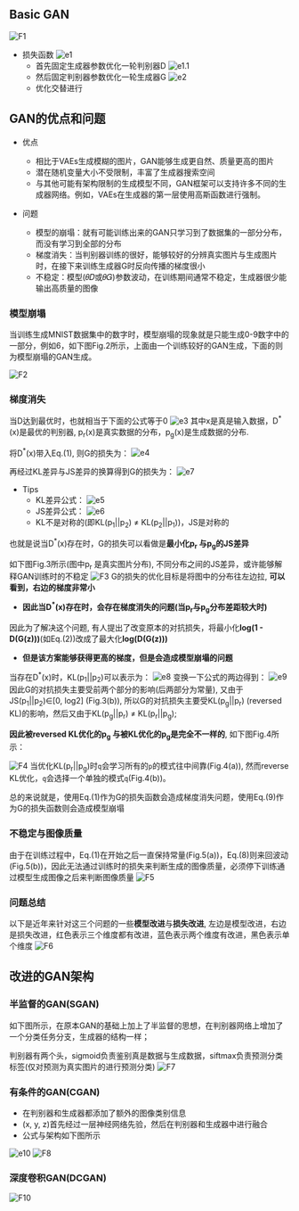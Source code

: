 ## Basic GAN
![F1](../imgs/GAN/F1.png)

- 损失函数
  ![e1](../imgs/GAN/e1.png)
  * 首先固定生成器参数优化一轮判别器D
    ![e1.1](../imgs/GAN/e1.1.png)
  * 然后固定判别器参数优化一轮生成器G
    ![e2](../imgs/GAN/e2.png)
  * 优化交替进行


## GAN的优点和问题

- 优点
  * 相比于VAEs生成模糊的图片，GAN能够生成更自然、质量更高的图片
  * 潜在随机变量大小不受限制，丰富了生成器搜索空间
  * 与其他可能有架构限制的生成模型不同，GAN框架可以支持许多不同的生成器网络。例如，VAEs在生成器的第一层使用高斯函数进行强制。

- 问题
  * 模型的崩塌：就有可能训练出来的GAN只学习到了数据集的一部分分布，而没有学习到全部的分布
  * 梯度消失：当判别器训练的很好，能够较好的分辨真实图片与生成图片时，在接下来训练生成器G时反向传播的梯度很小
  * 不稳定：模型(𝜃𝐷或𝜃𝐺)参数波动，在训练期间通常不稳定，生成器很少能输出高质量的图像


### 模型崩塌
当训练生成MNIST数据集中的数字时，模型崩塌的现象就是只能生成0-9数字中的一部分，例如6，如下图Fig.2所示，上面由一个训练较好的GAN生成，下面的则为模型崩塌的GAN生成。

![F2](../imgs/GAN/F2.png)


### 梯度消失
当D达到最优时，也就相当于下面的公式等于0
![e3](../imgs/GAN/e3.png)
其中x是真是输入数据，D<sup>\*</sup>(x)是最优的判别器, p<sub>r</sub>(x)是真实数据的分布，p<sub>g</sub>(x)是生成数据的分布.

将D<sup>\*</sup>(x)带入Eq.(1), 则G的损失为：
![e4](../imgs/GAN/e4.png)

再经过KL差异与JS差异的换算得到G的损失为：
![e7](../imgs/GAN/e7.png)

- Tips
  * KL差异公式：
    ![e5](../imgs/GAN/e5.png)
  * JS差异公式：
    ![e6](../imgs/GAN/e6.png)
  * KL不是对称的(即KL(p<sub>1</sub>||p<sub>2</sub>) ≠ KL(p<sub>2</sub>||p<sub>1</sub>))，JS是对称的


也就是说当D<sup>\*</sup>(x)存在时，G的损失可以看做是**最小化p<sub>r</sub> 与p<sub>g</sub>的JS差异**

如下图Fig.3所示(图中p<sub>r</sub> 是真实图片分布), 不同分布之间的JS差异，或许能够解释GAN训练时的不稳定
![F3](../imgs/GAN/F3.png)
G的损失的优化目标是将图中的分布往左边拉, **可以看到，右边的梯度非常小**
- **因此当D<sup>\*</sup>(x)存在时，会存在梯度消失的问题(当p<sub>r</sub>与p<sub>g</sub>分布差距较大时)**

因此为了解决这个问题, 有人提出了改变原本的对抗损失，将最小化**log(1 - D(G(z)))**(如Eq.(2))改成了最大化**log(D(G(z)))**

- **但是该方案能够获得更高的梯度，但是会造成模型崩塌的问题**

当存在D<sup>\*</sup>(x)时，KL(p<sub>1</sub>||p<sub>2</sub>)可以表示为：
![e8](../imgs/GAN/e8.png)
变换一下公式的两边得到：
![e9](../imgs/GAN/e9.png)
因此G的对抗损失主要受前两个部分的影响(后两部分为常量), 又由于JS(p<sub>1</sub>||p<sub>2</sub>)∈\[0, log2\] (Fig.3(b)), 所以G的对抗损失主要受KL(p<sub>g</sub>||p<sub>r</sub>) (reversed KL)的影响，然后又由于KL(p<sub>g</sub>||p<sub>r</sub>) ≠ KL(p<sub>r</sub>||p<sub>g</sub>);

**因此被reversed KL优化的p<sub>g</sub> 与被KL优化的p<sub>g</sub>是完全不一样的**, 如下图Fig.4所示：

![F4](../imgs/GAN/F4.png)
当优化KL(p<sub>r</sub>||p<sub>g</sub>)时`q`会学习所有的`p`的模式往中间靠(Fig.4(a)), 然而reverse KL优化，`q`会选择一个单独的模式`q`(Fig.4(b))。

总的来说就是，使用Eq.(1)作为G的损失函数会造成梯度消失问题，使用Eq.(9)作为G的损失函数则会造成模型崩塌 

### 不稳定与图像质量
由于在训练过程中，Eq.(1)在开始之后一直保持常量(Fig.5(a))，Eq.(8)则来回波动(Fig.5(b))，因此无法通过训练时的损失来判断生成的图像质量，必须停下训练通过模型生成图像之后来判断图像质量
![F5](../imgs/GAN/F5.png)

### 问题总结
以下是近年来针对这三个问题的一些**模型改进**与**损失改进**, 左边是模型改进，右边是损失改进，红色表示三个维度都有改进，蓝色表示两个维度有改进，黑色表示单个维度
![F6](../imgs/GAN/F6.png)


## 改进的GAN架构

### 半监督的GAN(SGAN)
如下图所示，在原本GAN的基础上加上了半监督的思想，在判别器网络上增加了一个分类任务分支，生成器的结构一样；

判别器有两个头，sigmoid负责鉴别真是数据与生成数据，siftmax负责预测分类标签(仅对预测为真实图片的进行预测分类)
![F7](../imgs/GAN/F7.png)

### 有条件的GAN(CGAN)
- 在判别器和生成器都添加了额外的图像类别信息
- (x, y, z)首先经过一层神经网络先验，然后在判别器和生成器中进行融合
- 公式与架构如下图所示

![e10](../imgs/GAN/e10.png)
![F8](../imgs/GAN/F8.png)


### 深度卷积GAN(DCGAN)
![F10](../imgs/GAN/F10.png)
